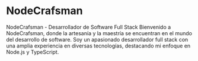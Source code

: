 # NodeCrafsman
NodeCrafsman - Desarrollador de Software Full Stack  Bienvenido a NodeCrafsman, donde la artesanía y la maestría se encuentran en el mundo del desarrollo de software. Soy un apasionado desarrollador full stack con una amplia experiencia en diversas tecnologías, destacando mi enfoque en Node.js y TypeScript.
